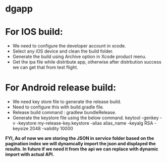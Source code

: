 # dgapp

# For IOS build:
   * We need to configure the developer account in xcode.
   * Select any iOS device and clean the build folder.
   * Generate the build using Archive option in Xcode product menu.
   * Get the ipa file while distribute app, otherwise after distrbution success we can get that from test flight.

# For Android release build:
   * We need key store file to generate the release build.
   * Need to configure this with build.gradle file.
   * Release build command : gradlew bundleRelease.
   * Generate the keystore file using the below command.
       keytool -genkey -v -keystore my-release-key.keystore -alias alias_name -keyalg RSA -keysize 2048 -validity 10000
    
__FYI, As of now we are storing the JSON in service folder based on the pagination index we will dynamcally import the json and displayed the results. In future if we need it from the api we can replace with dynamic import with actual API.__